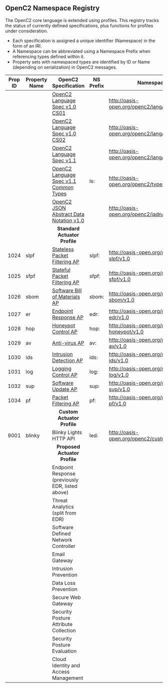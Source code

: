 ## OpenC2 Namespace Registry

The OpenC2 core language is extended using profiles.
This registry tracks the status of currently defined specifications,
plus functions for profiles under consideration.

* Each specification is assigned a unique identifier (Namespace) in the form of an IRI.
* A Namespace can be abbreviated using a Namespace Prefix when referencing types defined within it.
* Property sets with namespaced types are identified by ID or Name (depending on serialization) in OpenC2 messages.

| Prop ID | Property Name | OpenC2 Specification                                                                              | NS Prefix | Namespace                                     |
|---------|---------------|---------------------------------------------------------------------------------------------------|-----------|-----------------------------------------------|
|         |               | [OpenC2 Language Spec v1.0 CS01](https://github.com/oasis-tcs/openc2-oc2ls)                       |           | http://oasis-open.org/openc2/lang/v1.0        |
|         |               | [OpenC2 Language Spec v1.0 CS02](https://github.com/oasis-tcs/openc2-oc2ls)                       |           | http://oasis-open.org/openc2/lang/v1.0.1      |
|         |               | [OpenC2 Language Spec v1.1](https://github.com/oasis-tcs/openc2-oc2ls)                            |           | http://oasis-open.org/openc2/lang/v1.1        |
|         |               | [OpenC2 Language Spec v1.1 Common Types](https://github.com/oasis-tcs/openc2-oc2ls)               | ls:       | http://oasis-open.org/openc2/types/v1.1       |
|         |               | [OpenC2 JSON Abstract Data Notation v1.0](https://github.com/oasis-tcs/openc2-jadn)               |           | http://oasis-open.org/openc2/jadn/v1.0        |
|         |               | <div style="text-align: center">**Standard Actuator Profile**</div>                               |           |                                               |
| 1024    | slpf          | [Stateless Packet Filtering AP](https://github.com/oasis-tcs/openc2-apsc-stateless-packet-filter) | slpf:     | http://oasis-open.org/openc2/ap-slpf/v1.0     |
| 1025    | sfpf          | [Stateful Packet Filtering AP](https://github.com/oasis-tcs/openc2-ap-sfpf)                       | sfpf:     | http://oasis-open.org/openc2/ap-sfpf/v1.0     |
| 1026    | sbom          | [Software Bill of Materials AP](https://github.com/oasis-tcs/openc2-ap-sbom)                      | sbom:     | http://oasis-open.org/openc2/ap-sbom/v1.0     |
| 1027    | er            | [Endpoint Response AP](https://github.com/oasis-tcs/openc2-ap-er)                                 | edr:      | http://oasis-open.org/openc2/ap-edr/v1.0      |
| 1028    | hop           | [Honeypot Control AP](https://github.com/oasis-tcs/openc2-ap-honeypots)                           | hop:      | http://oasis-open.org/openc2/ap-honeypot/v1.0 |
| 1029    | av            | [Anti-virus AP](https://github.com/oasis-tcs/openc2-ap-av)                                        | av:       | http://oasis-open.org/openc2/ap-av/v1.0       |
| 1030    | ids           | [Intrusion Detection AP](https://github.com/oasis-tcs/openc2-ap-ids)                              | ids:      | http://oasis-open.org/openc2/ap-ids/v1.0      |
| 1031    | log           | [Logging Control AP](https://github.com/oasis-tcs/openc2-ap-lc)                                   | log:      | http://oasis-open.org/openc2/ap-log/v1.0      |
| 1032    | sup           | [Software Update AP](https://github.com/oasis-tcs/openc2-ap-sup)                                  | sup:      | http://oasis-open.org/openc2/ap-sup/v1.0      |
| 1034    | pf            | [Packet Filtering AP](https://github.com/oasis-tcs/openc2-ap-pf)                                  | pf:       | http://oasis-open.org/openc2/ap-pf/v1.0       |
|         |               | <div style="text-align: center">**Custom Actuator Profile**</div>                                 |           |                                               |
| 9001    | blinky        | Blinky Lights HTTP API                                                                            | led:      | http://oasis-open.org/openc2/custom/haha/v1.0 |
|         |               | <div style="text-align: center">**Proposed Actuator Profile**</div>                               |           |                                               |
|         |               | Endpoint Response (previously EDR, listed above)                                                  |           |                                               |
|         |               | Threat Analytics (split from EDR)                                                                 |           |                                               |
|         |               | Software Defined Network Controller                                                               |           |                                               |
|         |               | Email Gateway                                                                                     |           |                                               |
|         |               | Intrusion Prevention                                                                              |           |                                               |
|         |               | Data Loss Prevention                                                                              |           |                                               |
|         |               | Secure Web Gateway                                                                                |           |                                               |
|         |               | Security Posture Attribute Collection                                                             |           |                                               |
|         |               | Security Posture Evaluation                                                                       |           |                                               |
|         |               | Cloud Identity and Access Management                                                              |           |                                               |
